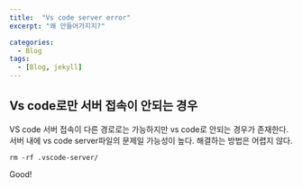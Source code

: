 ```yaml
---
title:  "Vs code server error"
excerpt: "왜 안들어가지지?"

categories:
  - Blog
tags:
  - [Blog, jekyll]
---
```


## Vs code로만 서버 접속이 안되는 경우

VS code 서버 접속이 다른 경로로는 가능하지만 vs code로 안되는 경우가 존재한다. <br>
서버 내에 vs code server파일의 문제일 가능성이 높다. 해결하는 방법은 어렵지 않다. <br>


```
rm -rf .vscode-server/
```

Good!